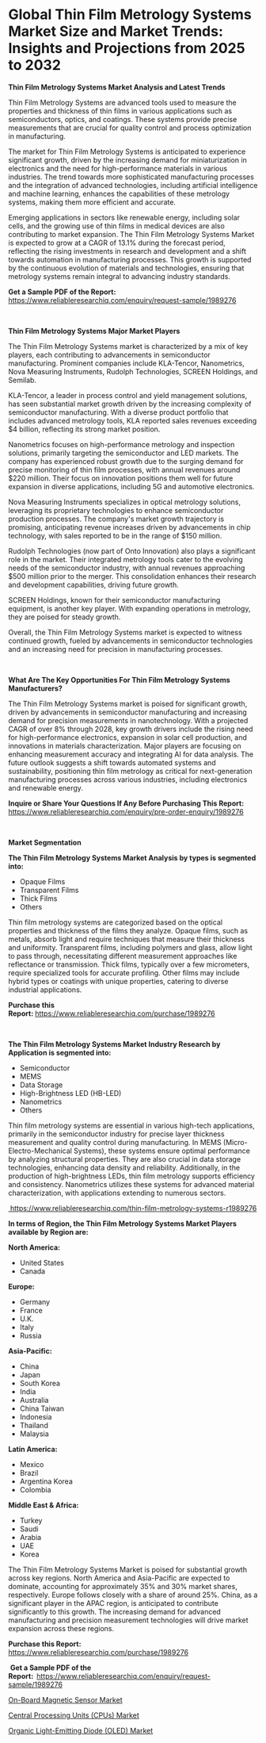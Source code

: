 <p><h1>Global Thin Film Metrology Systems Market Size and Market Trends: Insights and Projections from 2025 to 2032</h1></p><p><strong>Thin Film Metrology Systems Market Analysis and Latest Trends</strong></p>
<p><p>Thin Film Metrology Systems are advanced tools used to measure the properties and thickness of thin films in various applications such as semiconductors, optics, and coatings. These systems provide precise measurements that are crucial for quality control and process optimization in manufacturing.</p><p>The market for Thin Film Metrology Systems is anticipated to experience significant growth, driven by the increasing demand for miniaturization in electronics and the need for high-performance materials in various industries. The trend towards more sophisticated manufacturing processes and the integration of advanced technologies, including artificial intelligence and machine learning, enhances the capabilities of these metrology systems, making them more efficient and accurate.</p><p>Emerging applications in sectors like renewable energy, including solar cells, and the growing use of thin films in medical devices are also contributing to market expansion. The Thin Film Metrology Systems Market is expected to grow at a CAGR of 13.1% during the forecast period, reflecting the rising investments in research and development and a shift towards automation in manufacturing processes. This growth is supported by the continuous evolution of materials and technologies, ensuring that metrology systems remain integral to advancing industry standards.</p></p>
<p><strong>Get a Sample PDF of the Report:&nbsp;</strong> <a href="https://www.reliableresearchiq.com/enquiry/request-sample/1989276?utm_campaign=1876&utm_medium=2&utm_source=Github&utm_content=ia&utm_term=13022025&utm_id=thin-film-metrology-systems">https://www.reliableresearchiq.com/enquiry/request-sample/1989276</a></p>
<p>&nbsp;</p>
<p><strong>Thin Film Metrology Systems Major Market Players</strong></p>
<p><p>The Thin Film Metrology Systems market is characterized by a mix of key players, each contributing to advancements in semiconductor manufacturing. Prominent companies include KLA-Tencor, Nanometrics, Nova Measuring Instruments, Rudolph Technologies, SCREEN Holdings, and Semilab.</p><p>KLA-Tencor, a leader in process control and yield management solutions, has seen substantial market growth driven by the increasing complexity of semiconductor manufacturing. With a diverse product portfolio that includes advanced metrology tools, KLA reported sales revenues exceeding $4 billion, reflecting its strong market position.</p><p>Nanometrics focuses on high-performance metrology and inspection solutions, primarily targeting the semiconductor and LED markets. The company has experienced robust growth due to the surging demand for precise monitoring of thin film processes, with annual revenues around $220 million. Their focus on innovation positions them well for future expansion in diverse applications, including 5G and automotive electronics.</p><p>Nova Measuring Instruments specializes in optical metrology solutions, leveraging its proprietary technologies to enhance semiconductor production processes. The company's market growth trajectory is promising, anticipating revenue increases driven by advancements in chip technology, with sales reported to be in the range of $150 million.</p><p>Rudolph Technologies (now part of Onto Innovation) also plays a significant role in the market. Their integrated metrology tools cater to the evolving needs of the semiconductor industry, with annual revenues approaching $500 million prior to the merger. This consolidation enhances their research and development capabilities, driving future growth.</p><p>SCREEN Holdings, known for their semiconductor manufacturing equipment, is another key player. With expanding operations in metrology, they are poised for steady growth.</p><p>Overall, the Thin Film Metrology Systems market is expected to witness continued growth, fueled by advancements in semiconductor technologies and an increasing need for precision in manufacturing processes.</p></p>
<p>&nbsp;</p>
<p><strong>What Are The Key Opportunities For Thin Film Metrology Systems Manufacturers?</strong></p>
<p><p>The Thin Film Metrology Systems market is poised for significant growth, driven by advancements in semiconductor manufacturing and increasing demand for precision measurements in nanotechnology. With a projected CAGR of over 8% through 2028, key growth drivers include the rising need for high-performance electronics, expansion in solar cell production, and innovations in materials characterization. Major players are focusing on enhancing measurement accuracy and integrating AI for data analysis. The future outlook suggests a shift towards automated systems and sustainability, positioning thin film metrology as critical for next-generation manufacturing processes across various industries, including electronics and renewable energy.</p></p>
<p><strong>Inquire or Share Your Questions If Any Before Purchasing This Report:</strong> <a href="https://www.reliableresearchiq.com/enquiry/pre-order-enquiry/1989276?utm_campaign=1876&utm_medium=2&utm_source=Github&utm_content=ia&utm_term=13022025&utm_id=thin-film-metrology-systems">https://www.reliableresearchiq.com/enquiry/pre-order-enquiry/1989276</a></p>
<p>&nbsp;</p>
<p><strong>Market Segmentation</strong></p>
<p><strong>The Thin Film Metrology Systems Market Analysis by types is segmented into:</strong></p>
<p><ul><li>Opaque Films</li><li>Transparent Films</li><li>Thick Films</li><li>Others</li></ul></p>
<p><p>Thin film metrology systems are categorized based on the optical properties and thickness of the films they analyze. Opaque films, such as metals, absorb light and require techniques that measure their thickness and uniformity. Transparent films, including polymers and glass, allow light to pass through, necessitating different measurement approaches like reflectance or transmission. Thick films, typically over a few micrometers, require specialized tools for accurate profiling. Other films may include hybrid types or coatings with unique properties, catering to diverse industrial applications.</p></p>
<p><strong>Purchase this Report:&nbsp;</strong><a href="https://www.reliableresearchiq.com/purchase/1989276?utm_campaign=1876&utm_medium=2&utm_source=Github&utm_content=ia&utm_term=13022025&utm_id=thin-film-metrology-systems">https://www.reliableresearchiq.com/purchase/1989276</a></p>
<p>&nbsp;</p>
<p><strong>The Thin Film Metrology Systems Market Industry Research by Application is segmented into:</strong></p>
<p><ul><li>Semiconductor</li><li>MEMS</li><li>Data Storage</li><li>High-Brightness LED (HB-LED)</li><li>Nanometrics</li><li>Others</li></ul></p>
<p><p>Thin film metrology systems are essential in various high-tech applications, primarily in the semiconductor industry for precise layer thickness measurement and quality control during manufacturing. In MEMS (Micro-Electro-Mechanical Systems), these systems ensure optimal performance by analyzing structural properties. They are also crucial in data storage technologies, enhancing data density and reliability. Additionally, in the production of high-brightness LEDs, thin film metrology supports efficiency and consistency. Nanometrics utilizes these systems for advanced material characterization, with applications extending to numerous sectors.</p></p>
<p><a href="https://www.reliableresearchiq.com/thin-film-metrology-systems-r1989276?utm_campaign=1876&utm_medium=2&utm_source=Github&utm_content=ia&utm_term=13022025&utm_id=thin-film-metrology-systems">&nbsp;https://www.reliableresearchiq.com/thin-film-metrology-systems-r1989276</a></p>
<p><strong>In terms of Region, the Thin Film Metrology Systems Market Players available by Region are:</strong></p>
<p>
    <p> <strong> North America: </strong>
        <ul>
            <li>United States</li>
            <li>Canada</li>
        </ul>
        </p> 
    <p> <strong> Europe: </strong>
        <ul>
            <li>Germany</li>
            <li>France</li>
            <li>U.K.</li>
            <li>Italy</li>
            <li>Russia</li>
        </ul>
        </p> 
    <p> <strong> Asia-Pacific: </strong>
        <ul>
            <li>China</li>
            <li>Japan</li>
            <li>South Korea</li>
            <li>India</li>
            <li>Australia</li>
            <li>China Taiwan</li>
            <li>Indonesia</li>
            <li>Thailand</li>
            <li>Malaysia</li>
        </ul>
        </p> 
    <p> <strong> Latin America: </strong>
        <ul>
            <li>Mexico</li>
            <li>Brazil</li>
            <li>Argentina Korea</li>
            <li>Colombia</li>
        </ul>
        </p> 
    <p> <strong> Middle East & Africa: </strong>
        <ul>
            <li>Turkey</li>
            <li>Saudi</li>
            <li>Arabia</li>
            <li>UAE</li>
            <li>Korea</li>
        </ul>
    </p>
    </p>
<p><p>The Thin Film Metrology Systems Market is poised for substantial growth across key regions. North America and Asia-Pacific are expected to dominate, accounting for approximately 35% and 30% market shares, respectively. Europe follows closely with a share of around 25%. China, as a significant player in the APAC region, is anticipated to contribute significantly to this growth. The increasing demand for advanced manufacturing and precision measurement technologies will drive market expansion across these regions.</p></p>
<p><strong>Purchase this Report: </strong><a href="https://www.reliableresearchiq.com/purchase/1989276?utm_campaign=1876&utm_medium=2&utm_source=Github&utm_content=ia&utm_term=13022025&utm_id=thin-film-metrology-systems">https://www.reliableresearchiq.com/purchase/1989276</a></p>
<p>&nbsp;<strong>Get a Sample PDF of the Report:&nbsp;&nbsp;</strong><a href="https://www.reliableresearchiq.com/enquiry/request-sample/1989276?utm_campaign=1876&utm_medium=2&utm_source=Github&utm_content=ia&utm_term=13022025&utm_id=thin-film-metrology-systems">https://www.reliableresearchiq.com/enquiry/request-sample/1989276</a></p>
<p><strong></strong></p>
<p><p><a href="https://github.com/khanyearimse/Market-Research-Report-List-1/blob/main/on-board-magnetic-sensor-market.md?utm_campaign=1876&utm_medium=2&utm_source=Github&utm_content=ia&utm_term=13022025&utm_id=thin-film-metrology-systems">On-Board Magnetic Sensor Market</a></p><p><a href="https://github.com/osamhcombre/Market-Research-Report-List-1/blob/main/central-processing-units-cpus-market.md?utm_campaign=1876&utm_medium=2&utm_source=Github&utm_content=ia&utm_term=13022025&utm_id=thin-film-metrology-systems">Central Processing Units (CPUs) Market</a></p><p><a href="https://github.com/cobinaydin13/Market-Research-Report-List-1/blob/main/organic-light-emitting-diode-oled-market.md?utm_campaign=1876&utm_medium=2&utm_source=Github&utm_content=ia&utm_term=13022025&utm_id=thin-film-metrology-systems">Organic Light-Emitting Diode (OLED) Market</a></p></p>
